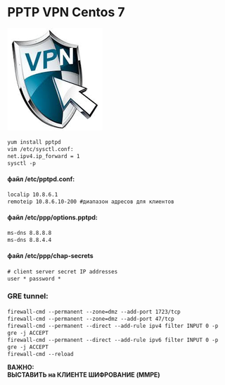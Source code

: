 # PPTP VPN Centos 7
![PPTP-VPN](../img/vpn.jpg)
```yum update && yum upgrade
yum install pptpd
vim /etc/sysctl.conf:
net.ipv4.ip_forward = 1
sysctl -p
```

#### файл /etc/pptpd.conf:
```
localip 10.8.6.1
remoteip 10.8.6.10-200 #диапазон адресов для клиентов
```

#### файл /etc/ppp/options.pptpd:
```
ms-dns 8.8.8.8
ms-dns 8.8.4.4
```


#### файл /etc/ppp/chap-secrets
```
# client server secret IP addresses
user * password *
```

### GRE tunnel:
```
firewall-cmd --permanent --zone=dmz --add-port 1723/tcp
firewall-cmd --permanent --zone=dmz --add-port 47/tcp
firewall-cmd --permanent --direct --add-rule ipv4 filter INPUT 0 -p gre -j ACCEPT
firewall-cmd --permanent --direct --add-rule ipv6 filter INPUT 0 -p gre -j ACCEPT
firewall-cmd --reload
```

**ВАЖНО:**  
__ВЫСТАВИТЬ на КЛИЕНТЕ ШИФРОВАНИЕ (MMPE)__

